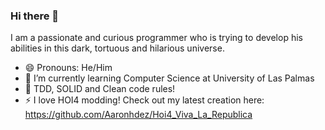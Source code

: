 ### Hi there 👋

I am a passionate and curious programmer who is trying to develop his abilities in this dark, tortuous and hilarious universe.

- 😄 Pronouns: He/Him
- 🌱 I’m currently learning Computer Science at University of Las Palmas
- :speech_balloon: TDD, SOLID and Clean code rules! 
- ⚡ I love HOI4 modding! Check out my latest creation here: https://github.com/Aaronhdez/Hoi4_Viva_La_Republica
